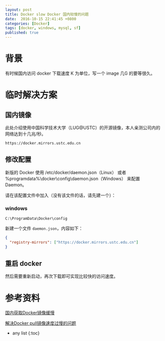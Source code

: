 ```yaml
---
layout: post
title: Docker slow Docker 国内较慢的问题
date:  2016-10-15 22:41:45 +0800
categories: [Docker]
tags: [docker, windows, mysql, sf]
published: true
---
```



# 背景

有时候国内访问 docker 下载速度 K 为单位，写一个 image 几G 的要等很久。


# 临时解决方案

## 国内镜像

此处介绍使用中国科学技术大学（LUG@USTC）的开源镜像，本人亲测公司内的网络达到十几兆/秒。

```
https://docker.mirrors.ustc.edu.cn
```

## 修改配置

新版的 Docker 使用 /etc/docker/daemon.json（Linux） 或者 %programdata%\docker\config\daemon.json（Windows） 来配置 Daemon。

请在该配置文件中加入（没有该文件的话，请先建一个）：

### windows

`C:\ProgramData\Docker\config`

新建一个文件 `daemon.json`，内容如下：

```json
{
  "registry-mirrors": ["https://docker.mirrors.ustc.edu.cn"]
}
```

## 重启 docker 

然后需要重新启动，再次下载即可实现比较快的访问速度。

# 参考资料

[国内获取Docker镜像缓慢](https://blog.csdn.net/small_to_large/article/details/77334973)

[解决Docker pull镜像速度过慢的问题](https://blog.csdn.net/qq_39723363/article/details/82922931)

* any list
{:toc}